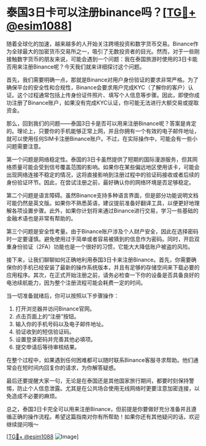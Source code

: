 # 泰国3日卡可以注册binance吗？[[TG💪+ @esim1088](https://t.me/s/esim1088)]

随着全球化的加速，越来越多的人开始关注跨境投资和数字货币交易。Binance作为全球最大的加密货币交易所之一，吸引了无数投资者的目光。然而，对于一些刚接触数字货币的朋友来说，可能会遇到一个问题：我在泰国旅游时使用的3日卡能否用来注册Binance呢？今天我们就来详细探讨这个问题。

首先，我们需要明确一点，那就是Binance对用户身份验证的要求非常严格。为了确保平台的安全性和合规性，Binance会要求用户完成KYC（了解你的客户）认证。这个过程通常包括上传身份证件照片、填写个人信息等步骤。因此，即使你成功注册了Binance账户，如果没有完成KYC认证，你可能无法进行大额交易或提取资金。

那么，回到我们的问题——泰国3日卡是否可以用来注册Binance呢？答案是肯定的。理论上，只要你的手机能够正常上网，并且你拥有一个有效的电子邮件地址，就可以使用任何SIM卡注册Binance账户。不过，在实际操作中，可能会有一些小问题需要注意。

第一个问题是网络稳定性。泰国的3日卡虽然提供了短期的国际漫游服务，但其网络质量可能会受到信号覆盖范围的影响。如果你在某些偏远地区使用该卡，可能会出现网络连接不稳定的情况，这将直接影响到注册过程中的验证码接收或者后续的身份验证环节。因此，在尝试注册之前，最好确认你的网络环境是否足够稳定。

第二个问题是语言障碍。虽然Binance支持多种语言界面，但是部分功能说明文档可能仍然是英文版。如果你不熟悉英语，建议提前准备好翻译工具，以便更好地理解各项设置步骤。此外，如果你计划将来通过Binance进行交易，学习一些基础的金融术语也是非常有帮助的。

第三个问题是安全性考量。由于Binance账户涉及个人财产安全，因此在选择密码时一定要谨慎。避免使用过于简单或者容易被猜到的信息作为密码。同时，开启双重身份验证（2FA）功能也是一个很好的习惯，它能大大降低账户被盗的风险。

接下来，让我们聊聊如何正确地利用泰国3日卡来注册Binance。首先，你需要确保你的手机已经安装了最新的操作系统版本，并且有足够的存储空间来下载必要的应用程序。其次，在正式开始注册之前，请务必检查一下你的设备是否具备良好的电池续航能力，因为整个注册流程可能会耗费一定的时间。

当一切准备就绪后，你可以按照以下步骤操作：

1. 打开浏览器并访问Binance官网。
2. 点击页面上的“注册”按钮。
3. 输入你的手机号码以及电子邮件地址。
4. 验证收到的短信验证码。
5. 设置登录密码并完善其他必填项。
6. 提交申请后等待审核结果。

在整个过程中，如果遇到任何困难都可以随时联系Binance客服寻求帮助。他们通常会在短时间内回复你的请求，为你解答疑惑。

最后还要提醒大家一句，无论是在泰国还是其他国家旅行期间，都要时刻保持警惕，防止个人信息泄露。尤其是在公共场合使用无线网络时更要注意加密连接，以免造成不必要的麻烦。

总之，泰国3日卡完全可以用来注册Binance，但前提是你要做好充分准备并且遵循正确的操作流程。希望这篇指南对你有所帮助！如果你还有其他疑问的话，欢迎继续提问哦～

[[TG💪+ @esim1088](https://t.me/s/esim1088) ![Image](https://i.postimg.cc/4NQfJmqS/Snipaste-2025-05-13-00-14-12.png)]